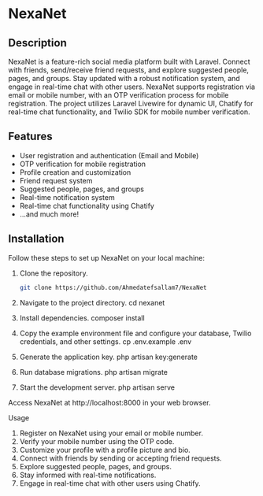 # NexaNet

## Description
NexaNet is a feature-rich social media platform built with Laravel. Connect with friends, send/receive friend requests, and explore suggested people, pages, and groups. Stay updated with a robust notification system, and engage in real-time chat with other users. NexaNet supports registration via email or mobile number, with an OTP verification process for mobile registration. The project utilizes Laravel Livewire for dynamic UI, Chatify for real-time chat functionality, and Twilio SDK for mobile number verification.

## Features
- User registration and authentication (Email and Mobile)
- OTP verification for mobile registration
- Profile creation and customization
- Friend request system
- Suggested people, pages, and groups
- Real-time notification system
- Real-time chat functionality using Chatify
- ...and much more!

## Installation
Follow these steps to set up NexaNet on your local machine:

1. Clone the repository.
   ```bash
   git clone https://github.com/Ahmedatefsallam7/NexaNet
   
2. Navigate to the project directory.
    cd nexanet

3. Install dependencies.
    composer install

4. Copy the example environment file and configure your database, Twilio credentials, and other settings.
    cp .env.example .env

 5. Generate the application key.
    php artisan key:generate

 6. Run database migrations.
     php artisan migrate
    
7. Start the development server.
    php artisan serve
   
Access NexaNet at http://localhost:8000 in your web browser.

Usage
1. Register on NexaNet using your email or mobile number.
2. Verify your mobile number using the OTP code.
3. Customize your profile with a profile picture and bio.
4. Connect with friends by sending or accepting friend requests.
5. Explore suggested people, pages, and groups.
6. Stay informed with real-time notifications.
7. Engage in real-time chat with other users using Chatify. 
   
